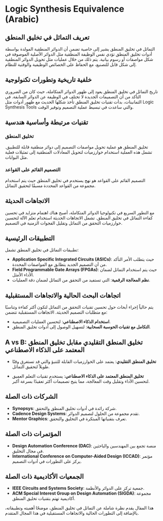 # Logic Synthesis Equivalence (Arabic)

## تعريف التماثل في تخليق المنطق

التماثل في تخليق المنطق يشير إلى خاصية تضمن أن الدوائر المنطقية المولدة بواسطة أدوات تخليق المنطق تؤدي نفس الوظيفة المنطقية مثل الدوائر الأصلية الموصوفة في شكل مواصفات أو رسوم بيانية. يتم ذلك من خلال عمليات مثل تحويل الدوائر المنطقية إلى شكل قابل للتصنيع، مع الحفاظ على الخصائص الوظيفية والوقتية للنظام.

## خلفية تاريخية وتطورات تكنولوجية

تاريخ التماثل في تخليق المنطق يعود إلى ظهور الدوائر المتكاملة، حيث كان من الضروري التأكد من أن التصميمات الجديدة لا تختلف في الوظيفة عن الدوائر السابقة. في الثمانينات، بدأت تقنيات تخليق المنطق تأخذ شكلها الحديث مع ظهور أدوات مثل Logic Synthesis Tools والتي ساعدت في تبسيط عملية التصميم وتوفير الوقت.

## تقنيات مرتبطة وأساسية هندسية

### تخليق المنطق

تخليق المنطق هو عملية تحويل مواصفات التصميم إلى دوائر منطقية قابلة للتطبيق. تشمل هذه العملية استخدام خوارزميات لتحويل المعادلات المنطقية إلى تمثيلات فعلية مثل البوابات. 

### التصميم القائم على القواعد

التصميم القائم على القواعد هو نهج يستخدم في تخليق المنطق حيث يتم استخدام مجموعة من القواعد المحددة مسبقًا لتحقيق التماثل.

## الاتجاهات الحديثة

مع التطور السريع في تكنولوجيا الدوائر المتكاملة، أصبح هناك اهتمام متزايد في تحسين كفاءة التماثل في تخليق المنطق. تشمل الاتجاهات الحديثة استخدام تعلم الآلة لتحسين خوارزميات التحقق من التماثل وتقليل الفجوات الزمنية في التصميم.

## التطبيقات الرئيسية

تطبيقات التماثل في تخليق المنطق تشمل:

- **Application Specific Integrated Circuits (ASICs)**: حيث يتطلب الأمر التأكد من أن التصميم الجديد يتطابق مع المواصفات المحددة.
- **Field Programmable Gate Arrays (FPGAs)**: حيث يتم استخدام التماثل لضمان الأداء الأمثل.
- **نظم المعالجة الرقمية**: التي تستفيد من التحقق من التماثل لضمان دقة العمليات.

## اتجاهات البحث الحالية والاتجاهات المستقبلية

يتم حالياً إجراء أبحاث حول تحسين تقنيات التحقق من التماثل لتكون أكثر كفاءة وتناسبًا مع متطلبات التصميم الحديثة. الاتجاهات المستقبلية تتضمن:

- **استخدام الذكاء الاصطناعي**: لتحسين العمليات التصميمية.
- **التكامل مع تقنيات الحوسبة السحابية**: لتسهيل الوصول إلى أدوات تخليق المنطق.

## A vs B: تخليق المنطق التقليدي مقابل تخليق المنطق المعتمد على الذكاء الاصطناعي

- **تخليق المنطق التقليدي**: يعتمد على الخوارزميات القابلة للتنبؤ والتي قد تستغرق وقتًا طويلاً لتحقيق التماثل.
  
- **تخليق المنطق المعتمد على الذكاء الاصطناعي**: يستخدم تقنيات التعلم العميق لتحسين الأداء وتقليل وقت المعالجة، مما يتيح تصميمات أكثر تعقيدًا بسرعة أكبر.

## الشركات ذات الصلة

- **Synopsys**: شركة رائدة في أدوات تخليق المنطق والتحقق.
- **Cadence Design Systems**: تقدم مجموعة من الحلول لتصميم الدوائر.
- **Mentor Graphics**: تعرف بتقنياتها المبتكرة في التخليق والتحقق.

## المؤتمرات ذات الصلة

- **Design Automation Conference (DAC)**: منصة تجمع بين المهندسين والباحثين في مجال التخليق.
- **International Conference on Computer-Aided Design (ICCAD)**: مؤتمر يركز على التطورات في أدوات التصميم.

## الجمعيات الأكاديمية ذات الصلة

- **IEEE Circuits and Systems Society**: جمعية تركز على الدوائر والأنظمة.
- **ACM Special Interest Group on Design Automation (SIGDA)**: مجموعة أكاديمية تهتم بتقنيات تخليق المنطق.

هذا المقال يقدم نظرة شاملة عن التماثل في تخليق المنطق، موضحًا أهميته وتطبيقاته، بالإضافة إلى التطورات الحالية والاتجاهات المستقبلية في هذا المجال المتقدم.